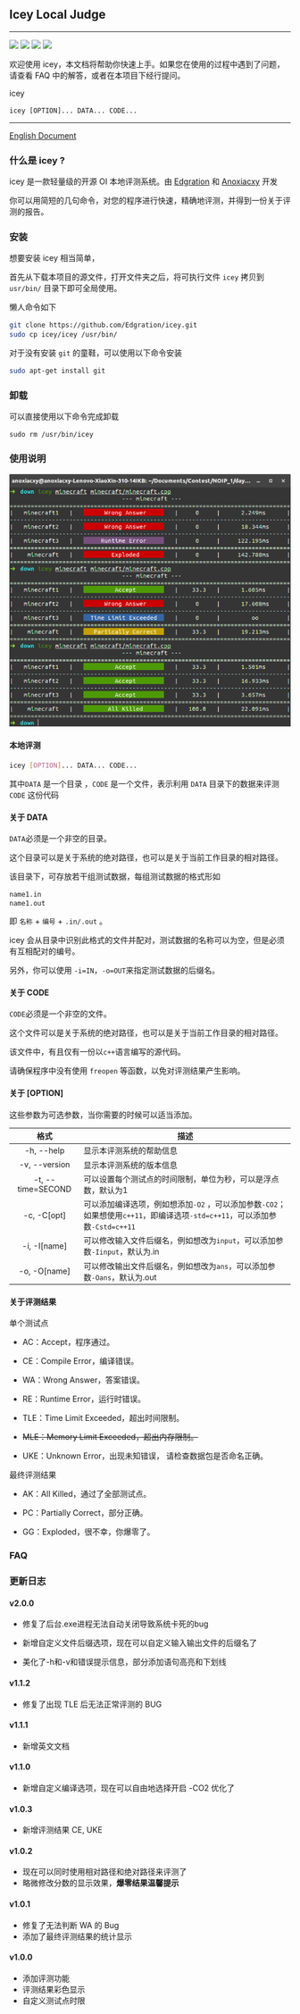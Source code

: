 ##  Icey Local Judge

------

![](https://img.shields.io/badge/build-passing-brightgreen.svg?longCache=true&style=flat-square) ![](https://img.shields.io/badge/size-<1MB-00BFFF.svg?longCache=true&style=flat-square) ![](https://img.shields.io/badge/icey-%20v2.0.0-blue.svg?longCache=true&style=flat-square) ![](https://img.shields.io/badge/price-$0-C0C0C0.svg?longCache=true&style=flat-square)

欢迎使用 icey，本文档将帮助你快速上手。如果您在使用的过程中遇到了问题，请查看 FAQ 中的解答，或者在本项目下经行提问。

icey

```
icey [OPTION]... DATA... CODE...
```

------

[English Document](README-en.md)

### 什么是 icey ?

icey 是一款轻量级的开源 OI 本地评测系统。由 [Edgration](http://edgration.com/) 和 [Anoxiacxy](https://anoxiacxy.github.io) 开发

你可以用简短的几句命令，对您的程序进行快速，精确地评测，并得到一份关于评测的报告。

### 安装

想要安装 icey 相当简单，

首先从下载本项目的源文件，打开文件夹之后，将可执行文件 `icey` 拷贝到 `usr/bin/` 目录下即可全局使用。

懒人命令如下

``` bash
git clone https://github.com/Edgration/icey.git
sudo cp icey/icey /usr/bin/
```

对于没有安装 `git` 的童鞋，可以使用以下命令安装

``` bash
sudo apt-get install git
```

### 卸载

可以直接使用以下命令完成卸载

```
sudo rm /usr/bin/icey
```
### 使用说明

![](images/Screenshot-from-2018-09-23-23-41-56.png)

#### 本地评测

```bash
icey [OPTION]... DATA... CODE...
```

其中`DATA` 是一个目录  ，`CODE` 是一个文件，表示利用 `DATA` 目录下的数据来评测 `CODE` 这份代码

#### 关于 DATA

`DATA`必须是一个非空的目录。

这个目录可以是关于系统的绝对路径，也可以是关于当前工作目录的相对路径。

该目录下，可存放若干组测试数据，每组测试数据的格式形如

```
name1.in
name1.out
```

即 `名称` + `编号` + `.in/.out` 。

icey 会从目录中识别此格式的文件并配对，测试数据的名称可以为空，但是必须有互相配对的编号。

另外，你可以使用 `-i=IN`，`-o=OUT`来指定测试数据的后缀名。

#### 关于 CODE

`CODE`必须是一个非空的文件。

这个文件可以是关于系统的绝对路径，也可以是关于当前工作目录的相对路径。

该文件中，有且仅有一份以`c++`语言编写的源代码。

请确保程序中没有使用 `freopen` 等函数，以免对评测结果产生影响。

#### 关于 [OPTION]

这些参数为可选参数，当你需要的时候可以适当添加。

|       格式        | 描述                                                         |
| :---------------: | ------------------------------------------------------------ |
|    -h, --help     | 显示本评测系统的帮助信息                                     |
|   -v, --version   | 显示本评测系统的版本信息                                     |
| -t, --time=SECOND | 可以设置每个测试点的时间限制，单位为秒，可以是浮点数，默认为1 |
|    -c, -C[opt]    | 可以添加编译选项，例如想添加`-O2` ，可以添加参数`-CO2`；如果想使用`c++11`，即编译选项`-std=c++11`，可以添加参数`-Cstd=c++11` |
|    -i, -I[name]    | 可以修改输入文件后缀名，例如想改为`input`，可以添加参数`-Iinput`，默认为.in |
|    -o, -O[name]    | 可以修改输出文件后缀名，例如想改为`ans`，可以添加参数`-Oans`，默认为.out |


#### 关于评测结果

单个测试点

- AC：Accept，程序通过。

- CE：Compile Error，编译错误。

- WA：Wrong Answer，答案错误。

- RE：Runtime Error，运行时错误。

- TLE：Time Limit Exceeded，超出时间限制。

- ~~MLE：Memory Limit Exceeded，超出内存限制。~~

- UKE：Unknown Error，出现未知错误， 请检查数据包是否命名正确。

最终评测结果

- AK：All Killed，通过了全部测试点。

- PC：Partially Correct，部分正确。

- GG：Exploded，很不幸，你爆零了。 


### FAQ



### 更新日志

#### v2.0.0

- 修复了后台.exe进程无法自动关闭导致系统卡死的bug

- 新增自定义文件后缀选项，现在可以自定义输入输出文件的后缀名了

- 美化了-h和-v和错误提示信息，部分添加语句高亮和下划线

#### v1.1.2

- 修复了出现 TLE 后无法正常评测的 BUG

#### v1.1.1

- 新增英文文档

#### v1.1.0

- 新增自定义编译选项，现在可以自由地选择开启 -CO2 优化了

#### v1.0.3

- 新增评测结果 CE, UKE

#### v1.0.2

- 现在可以同时使用相对路径和绝对路径来评测了
- 略微修改分数的显示效果，**爆零结果温馨提示**

#### v1.0.1

- 修复了无法判断 WA 的 Bug
- 添加了最终评测结果的统计显示

#### v1.0.0 

- 添加评测功能
- 评测结果彩色显示
- 自定义测试点时限







